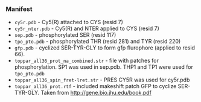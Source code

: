 ### Manifest
* `cy5r.pdb` - Cy5(R) attached to CYS (resid 7)
* `cy5r_nter.pdb` - Cy5(R) and NTER applied to CYS (resid 7)
* `sep.pdb` - phosphorylated SER (resid 117)
* `tpo_pto.pdb` - phosphorylated THR (resid 281) and TYR (resid 220)
* `gfp.pdb` - cyclized SER-TYR-GLY to form gfp flurophore (applied to resid 66). 
* `toppar_all36_prot_na_combined.str` - file with patches for phosphorylation. SP1 was used in sep.pdb. THP1 and TP1 were used for `tpo_pto.pdb`
* `toppar_all36_spin_fret-lret.str` - PRES CY5R was used for cy5r.pdb
* `toppar_all36_prot.rtf` - included makeshift patch GFP to cyclize SER-TYR-GLY. Taken from http://gene.bio.jhu.edu/book.pdf



